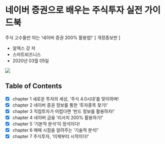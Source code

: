 # 네이버 증권으로 배우는 주식투자 실전 가이드북

주식 고수들만 아는 ‘네이버 증권 200% 활용법!' [ 개정증보판 ]

* 알렉스 강 저 
* 스마트비즈니스
* 2020년 03월 05일

<img src="http://image.yes24.com/goods/89326504/400x0"/>

## Table of Contents

- [x] chapter 1 새로운 투자의 세상, ‘주식 4.0시대’를 맞이하며!
- [x] chapter 2 네이버 증권 정보를 통한 ‘투자종목 찾기!’
- [x] chapter 3 직접투자가 어렵다면 ‘펀드 정보를 활용하자!’
- [x] chapter 4 네이버 금융 ‘리서치 200% 활용하기!’
- [x] chapter 5 ‘기본적 분석’이 정석이다!
- [x] chapter 6 매매 시점을 알려주는 ‘기술적 분석!’
- [x] chapter 7 주식투자, ‘이제부터 시작이다!’